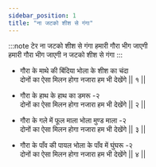 ```yaml
---
sidebar_position: 1
title: "ना जटको शीश से गंगा"
---
```


:::note टेर
ना जटको शीश से गंगा हमारी गौरा भीग जाएगी <br/>
हमारी गौरा भीग जाएगी न जटको शीश से गंगा
:::

- गौरा के माथे की बिंदिया भोला के शीश का चंदा <br/>
  दोनों का ऐसा मिलन होगा नजारा हम भी देखेंगे || १ ||

- गौरा के हाथ के हाथ का डमरू -२ <br/>
  दोनों का ऐसा मिलन होगा नजारा हम भी देखेंगे || २ ||

- गौरा के गले में फूल माला भोला मुण्ड माला -२ <br/>
  दोनों का ऐसा मिलन होगा नजारा हम भी देखेंगे || ३ ||

- गौरा के पाँव की पायल भोला के पाँव में घुंघरू -२ <br/>
  दोनों का ऐसा मिलन होगा नजारा हम भी देखेंगे || ४ ||
